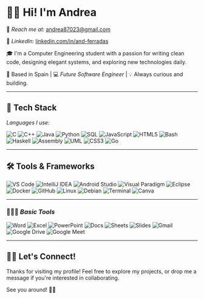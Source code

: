# 👋🏻 Hi! I'm Andrea
📧 *Reach me at:* [andrea87023@gmail.com](mailto:andrea87023@gmail.com)

💼 *LinkedIn:* [linkedin.com/in/and-ferradas](https://www.linkedin.com/in/and-ferradas)

🎓 I'm a Computer Engineering student with a passion for writing clean code, designing elegant systems, and exploring new technologies daily.

📍 Based in Spain | 💻 *Future Software Engineer* | 💡 Always curious and building.

---

## 🚀 Tech Stack

*Languages I use:*

![C](https://img.shields.io/badge/C-00599C?style=for-the-badge&logo=c&logoColor=white)
![C++](https://img.shields.io/badge/C++-00599C?style=for-the-badge&logo=c%2B%2B&logoColor=white)
![Java](https://img.shields.io/badge/Java-ED8B00?style=for-the-badge&logo=java&logoColor=white)
![Python](https://img.shields.io/badge/Python-3776AB?style=for-the-badge&logo=python&logoColor=white)
![SQL](https://img.shields.io/badge/SQL-336791?style=for-the-badge&logo=mysql&logoColor=white)
![JavaScript](https://img.shields.io/badge/JavaScript-F7DF1E?style=for-the-badge&logo=javascript&logoColor=black)
![HTML5](https://img.shields.io/badge/HTML5-E34F26?style=for-the-badge&logo=html5&logoColor=white)
![Bash](https://img.shields.io/badge/Bash-4EAA25?style=for-the-badge&logo=gnubash&logoColor=white)
![Haskell](https://img.shields.io/badge/Haskell-5D4F85?style=for-the-badge&logo=haskell&logoColor=white)
![Assembly](https://img.shields.io/badge/Assembly-6E4C13?style=for-the-badge&logoColor=white)
![UML](https://img.shields.io/badge/UML-007ACC?style=for-the-badge&logoColor=white)
![CSS3](https://img.shields.io/badge/CSS3-1572B6?style=for-the-badge&logo=css3&logoColor=white)
![Go](https://img.shields.io/badge/Go-00ADD8?style=for-the-badge&logo=go&logoColor=white)

---

## 🛠️ Tools & Frameworks

![VS Code](https://img.shields.io/badge/VS%20Code-007ACC?style=for-the-badge&logo=visual-studio-code&logoColor=white)
![IntelliJ IDEA](https://img.shields.io/badge/IntelliJ%20IDEA-000000?style=for-the-badge&logo=intellij-idea&logoColor=white)
![Android Studio](https://img.shields.io/badge/Android%20Studio-3DDC84?style=for-the-badge&logo=android-studio&logoColor=white)
![Visual Paradigm](https://img.shields.io/badge/Visual%20Paradigm-FF2D20?style=for-the-badge&logoColor=white)
![Eclipse](https://img.shields.io/badge/Eclipse-2C2255?style=for-the-badge&logo=eclipse&logoColor=white)
![Docker](https://img.shields.io/badge/Docker-2496ED?style=for-the-badge&logo=docker&logoColor=white)
![GitHub](https://img.shields.io/badge/GitHub-181717?style=for-the-badge&logo=github&logoColor=white)
![Linux](https://img.shields.io/badge/Linux-FCC624?style=for-the-badge&logo=linux&logoColor=black)
![Debian](https://img.shields.io/badge/Debian-A81D33?style=for-the-badge&logo=debian&logoColor=white)
![Terminal](https://img.shields.io/badge/Terminal-black?style=for-the-badge&logo=gnubash&logoColor=white)
![Canva](https://img.shields.io/badge/Canva-00C4CC?style=for-the-badge&logo=canva&logoColor=white)  

---

### 🧑🏻‍💻 *Basic Tools*  
![Word](https://img.shields.io/badge/Word-2B579A?style=for-the-badge&logo=microsoft-word&logoColor=white)
![Excel](https://img.shields.io/badge/Excel-217346?style=for-the-badge&logo=microsoft-excel&logoColor=white)
![PowerPoint](https://img.shields.io/badge/PowerPoint-D83B01?style=for-the-badge&logo=microsoft-powerpoint&logoColor=white)
![Docs](https://img.shields.io/badge/Docs-4285F4?style=for-the-badge&logo=google-drive&logoColor=white)
![Sheets](https://img.shields.io/badge/Sheets-34A853?style=for-the-badge&logo=google-drive&logoColor=white)
![Slides](https://img.shields.io/badge/Slides-EFF53D?style=for-the-badge&logo=google-drive&logoColor=white)
![Gmail](https://img.shields.io/badge/Gmail-D14836?style=for-the-badge&logo=gmail&logoColor=white)
![Google Drive](https://img.shields.io/badge/Google%20Drive-4285F4?style=for-the-badge&logo=google-drive&logoColor=white)
![Google Meet](https://img.shields.io/badge/Google%20Meet-00897B?style=for-the-badge&logo=google-meet&logoColor=white)

---

## 🤝🏻 Let's Connect!

Thanks for visiting my profile! Feel free to explore my projects, or drop me a message if you're interested in collaborating.

See you around! 👋🏻
